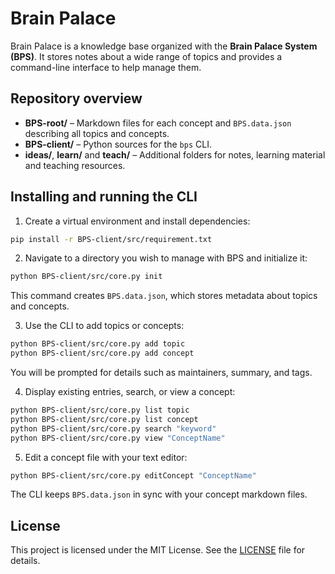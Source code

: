 # Brain Palace

Brain Palace is a knowledge base organized with the **Brain Palace System (BPS)**. It stores notes about a wide range of topics and provides a command-line interface to help manage them.

## Repository overview

- **BPS-root/** – Markdown files for each concept and `BPS.data.json` describing all topics and concepts.
- **BPS-client/** – Python sources for the `bps` CLI.
- **ideas/**, **learn/** and **teach/** – Additional folders for notes, learning material and teaching resources.

## Installing and running the CLI

1. Create a virtual environment and install dependencies:

```bash
pip install -r BPS-client/src/requirement.txt
```

2. Navigate to a directory you wish to manage with BPS and initialize it:

```bash
python BPS-client/src/core.py init
```

   This command creates `BPS.data.json`, which stores metadata about topics and concepts.

3. Use the CLI to add topics or concepts:

```bash
python BPS-client/src/core.py add topic
python BPS-client/src/core.py add concept
```

   You will be prompted for details such as maintainers, summary, and tags.

4. Display existing entries, search, or view a concept:

```bash
python BPS-client/src/core.py list topic
python BPS-client/src/core.py list concept
python BPS-client/src/core.py search "keyword"
python BPS-client/src/core.py view "ConceptName"
```

5. Edit a concept file with your text editor:

```bash
python BPS-client/src/core.py editConcept "ConceptName"
```

The CLI keeps `BPS.data.json` in sync with your concept markdown files.

## License

This project is licensed under the MIT License. See the [LICENSE](LICENSE) file for details.
